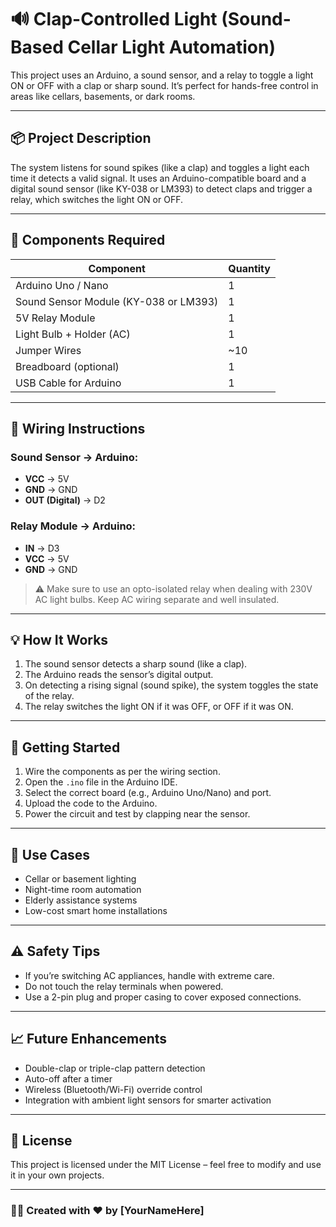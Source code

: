 # 🔊 Clap-Controlled Light (Sound-Based Cellar Light Automation)

This project uses an Arduino, a sound sensor, and a relay to toggle a light ON or OFF with a clap or sharp sound. It’s perfect for hands-free control in areas like cellars, basements, or dark rooms.

---

## 📦 Project Description

The system listens for sound spikes (like a clap) and toggles a light each time it detects a valid signal. It uses an Arduino-compatible board and a digital sound sensor (like KY-038 or LM393) to detect claps and trigger a relay, which switches the light ON or OFF.

---

## 🧰 Components Required

| Component                      | Quantity |
|-------------------------------|----------|
| Arduino Uno / Nano            | 1        |
| Sound Sensor Module (KY-038 or LM393) | 1        |
| 5V Relay Module               | 1        |
| Light Bulb + Holder (AC)      | 1        |
| Jumper Wires                  | ~10      |
| Breadboard (optional)         | 1        |
| USB Cable for Arduino         | 1        |

---

## 🔌 Wiring Instructions

### Sound Sensor → Arduino:
- **VCC** → 5V  
- **GND** → GND  
- **OUT (Digital)** → D2  

### Relay Module → Arduino:
- **IN** → D3  
- **VCC** → 5V  
- **GND** → GND  

> ⚠️ Make sure to use an opto-isolated relay when dealing with 230V AC light bulbs. Keep AC wiring separate and well insulated.

---

## 💡 How It Works

1. The sound sensor detects a sharp sound (like a clap).
2. The Arduino reads the sensor’s digital output.
3. On detecting a rising signal (sound spike), the system toggles the state of the relay.
4. The relay switches the light ON if it was OFF, or OFF if it was ON.

---

## 🚀 Getting Started

1. Wire the components as per the wiring section.
2. Open the `.ino` file in the Arduino IDE.
3. Select the correct board (e.g., Arduino Uno/Nano) and port.
4. Upload the code to the Arduino.
5. Power the circuit and test by clapping near the sensor.

---

## 🎯 Use Cases

- Cellar or basement lighting
- Night-time room automation
- Elderly assistance systems
- Low-cost smart home installations

---

## ⚠️ Safety Tips

- If you’re switching AC appliances, handle with extreme care.
- Do not touch the relay terminals when powered.
- Use a 2-pin plug and proper casing to cover exposed connections.

---

## 📈 Future Enhancements

- Double-clap or triple-clap pattern detection
- Auto-off after a timer
- Wireless (Bluetooth/Wi-Fi) override control
- Integration with ambient light sensors for smarter activation

---

## 📜 License

This project is licensed under the MIT License – feel free to modify and use it in your own projects.

---

### 👨‍🔧 Created with ❤️ by [YourNameHere]
